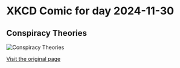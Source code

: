 
# XKCD Comic for day 2024-11-30

## Conspiracy Theories

![Conspiracy Theories](https://imgs.xkcd.com/comics/conspiracy_theories.png "There are a lot of graduate-educated young-earth creationists.")

[Visit the original page](https://xkcd.com/258/)
